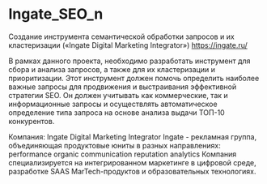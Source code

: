 # Ingate_SEO_n
Создание инструмента семантической обработки запросов и их кластеризации («Ingate Digital Marketing Integrator») https://ingate.ru/ 

В рамках данного проекта, необходимо разработать инструмент для сбора и анализа запросов, а также для их кластеризации и приоритизации. Этот инструмент должен помочь определить наиболее важные запросы для продвижения и выстраивания эффективной стратегии SEO. Он должен учитывать как коммерческие, так и информационные запросы и осуществлять автоматическое определение типа запроса на основе анализа выдачи ТОП-10 конкурентов.

Компания: Ingate Digital Marketing Integrator
Ingate - рекламная группа, объединяющая продуктовые юниты в разных направлениях:
performance
organic
communication
reputation
analytics
Компания специализируется на интегрированном маркетинге в цифровой среде, разработке SAAS MarTech-продуктов и образовательных технологиях.

